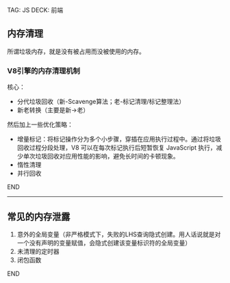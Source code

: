 TAG: JS
DECK: 前端
## 内存清理
所谓垃圾内存，就是没有被占用而没被使用的内存。
### V8引擎的内存清理机制
核心：
- 分代垃圾回收（新-Scavenge算法；老-标记清理/标记整理法）
- 新老转换（主要是新->老） 

然后加上一些优化策略：
 - 增量标记：将标记操作分为多个小步骤，穿插在应用执行过程中。通过将垃圾回收过程分段处理，V8 可以在每次标记执行后短暂恢复 JavaScript 执行，减少单次垃圾回收对应用性能的影响，避免长时间的卡顿现象。
 - 惰性清理
 - 并行回收



END
<!--ID: 1722864511531-->




---

## 常见的内存泄露
1. 意外的全局变量（非严格模式下，失败的LHS查询隐式创建。用人话说就是对一个没有声明的变量赋值，会隐式创建该变量标识符的全局变量）
2. 未清理的定时器
3. 闭包函数

END
<!--ID: 1722864511533-->


